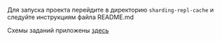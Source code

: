 Для запуска проекта перейдите в директорию `sharding-repl-cache` и следуйте инструкциям файла README.md

Схемы заданий приложены [здесь](ya-practicum-sprint2-schema.drawio)